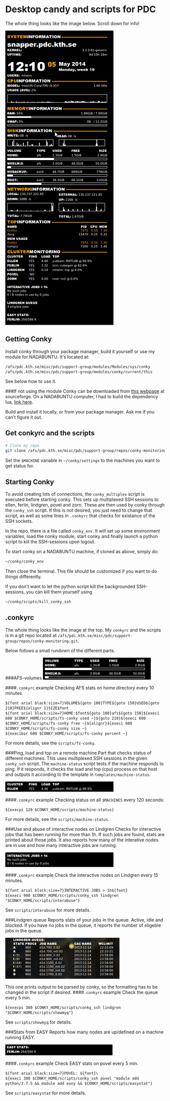 Desktop candy and scripts for PDC
=================================
The whole thing looks like the image below. Scroll down for info!

![Full screenshot](img/conky.png)

Getting Conky
--------------
Install conky through your package manager, build it yourself or use my module for NADABUNTU.
It's located at:

```
/afs/pdc.kth.se/misc/pdc/support-group/modules/Modules/sys/conky
/afs/pdc.kth.se/misc/pdc/support-group/modules/conky/current/this
```

See below how to use it.

###If not using the module
Conky can be downloaded from [this webpage](http://conky.sourceforge.net) at sourceforge.
On a NADABUNTU computer, I had to build the dependency lua, [link here](http://www.lua.org/download.html).

Build and install it locally, or from your package manager. Ask me if you can't figure it out.

Get conkyrc and the scripts
---------------------------

```bash
# Clone my repo
git clone /afs/pdc.kth.se/misc/pdc/support-group/repos/conky-monitoring.git ~/conky
```

Set the `$MACHINE` variable in `~/conky/settings` to the machines you want to get status for.

Starting Conky
--------------
To avoid creating lots of connections, the `conky_multiplex` script is executed before starting conky.
This sets up multiplexed SSH sessions to ellen, ferlin, lindgren, povel and zorn.
These are then used by conky through the `conky_ssh` script.
If this is not desired, you just need to change that script, as well as some lines in `.conkyrc` that checks for existance of the SSH sockets.

In the repo, there is a file called `conky_env`. It will set up some environment variables, load the conky module, start conky and finally launch a python script to kill the SSH-sessions upon logout.

To start conky on a NADABUNTU machine, if cloned as above, simply do:

```bash
~/conky/conky_env
```

Then close the terminal. This file should be customized if you want to do things differently.

If you don't want to let the python script kill the backgrounded SSH-sessions, you can kill them yourself using
```bash
~/conky/scipts/kill_conky_ssh
```

.conkyrc
--------
The whole thing looks like the image at the top. My `conkyrc` and the scripts is in a git repo located at `/afs/pdc.kth.se/misc/pdc/support-group/repos/conky-monitoring.git`.

Below follows a small rundown of the different parts.

###AFS-volumes
![AFS screenshot](img/conky_afs.png)

####`.conkyrc` example
Checking AFS stats on home directory every 10 minutes.

```
${font arial black:size=7}VOLUME${goto 100}TYPE${goto 150}USED${goto 210}FREE${alignr 1}SIZE$font
${font arial black:size=7}HOME:$font${goto 100}afs${goto 150}${execi 600 $CONKY_HOME/scripts/fs-conky used ~}${goto 210}${execi 600 $CONKY_HOME/scripts/fs-conky free ~}${alignr}${execi 600 $CONKY_HOME/scripts/fs-conky size ~}
${execibar 600 $CONKY_HOME/scripts/fs-conky percent ~}
```

For more details, see the `scripts/fs-conky`.

###Ping, load and top on a remote machine
Part that checks status of different machines. This uses multiplexed SSH sessions in the given `conky_ssh` script.
The `machine-status` script tests if the machine responds to ping. If it responds, it checks the load and top (cpu) process on that host and outputs it according to the template in `templates/machine-status`.

![Machine status screenshot](img/conky_machine_status.png)

####`.conkyrc` example
Checking status on all `$MACHINES` every 120 seconds:

```
${execpi 120 $CONKY_HOME/scripts/machine-status}
```

For more details, see the `scripts/machine-status`.

###Use and abuse of interactive nodes on Lindgren
Checks for interactive jobs that has been running for more than 1h.
If such jobs are found, stats are printed about those jobs.
It also reports how many of the interative nodes are in use and how many interactive jobs are running.

![Interabuse screenshot](img/conky_interabuse.png)

####`.conkyrc` example
Check the interactive nodes on Lindgren every 15 minutes.

```
${font arial black:size=7}INTERACTIVE JOBS > 1h${font}
${execi 900 $CONKY_HOME/scripts/conky_ssh lindgren "$CONKY_HOME/scripts/interabuse"}
```

See `scripts/interabuse` for more details.

###Lindgren queue
Reports stats of your jobs in the queue. Active, idle and blocked.
If you have no jobs in the queue, it reports the number of eligeble jobs in the queue.

![Lindgren queue screenshot](img/conky_lindgren_queue.png)

This one prints output to be parsed by conky, so the formatting has to be changed in the script if desired.
####`.conkyrc` example
Check the queue every 5 min.

```
${execpi 300 $CONKY_HOME/scripts/conky_ssh lindgren "$CONKY_HOME/scripts/showmyq"}
```

See `scripts/showmyq` for details.

###Stats from EASY
Reports how many nodes are up/defined on a machine running EASY.

![EASY stats screenshot](img/conky_easy_stats.png)

####`.conkyrc` example
Check EASY stats on povel every 5 min.

```
${font arial black:size=7}POVEL: ${font}\
${execi 300 $CONKY_HOME/scripts/conky_ssh povel "module add python/2.7.5 && module add easy && $CONKY_HOME/scripts/easystat"}
```

See `scripts/easystat` for more details.
